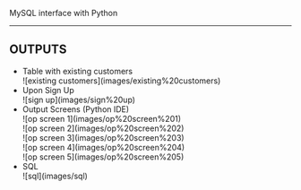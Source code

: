 MySQL interface with Python <hr>
<h2> OUTPUTS </h2>
<ul>
  <li>
    Table with existing customers
  </li>
  ![existing customers](images/existing%20customers)

<li>
  Upon Sign Up
</li>
  ![sign up](images/sign%20up)

<li>
  Output Screens (Python IDE)
</li>
![op screen 1](images/op%20screen%201) <br>
![op screen 2](images/op%20screen%202) <br>
![op screen 3](images/op%20screen%203) <br>
![op screen 4](images/op%20screen%204) <br>
![op screen 5](images/op%20screen%205) <br>

<li>
  SQL
</li>
![sql](images/sql)

</ul>
